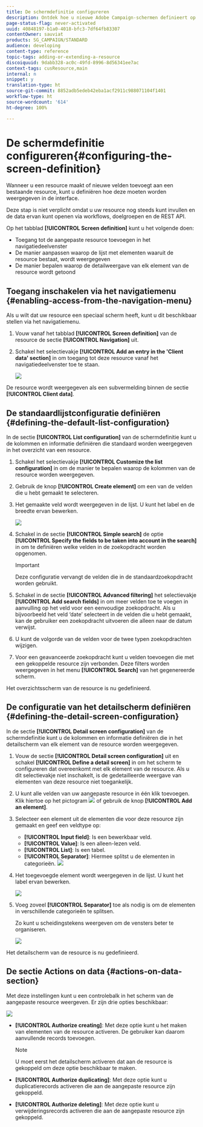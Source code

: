 ```yaml
---
title: De schermdefinitie configureren
description: Ontdek hoe u nieuwe Adobe Campaign-schermen definieert op basis van de datastructuur van de resources.
page-status-flag: never-activated
uuid: 40848197-b1a0-4018-bfc3-7df64fb83307
contentOwner: sauviat
products: SG_CAMPAIGN/STANDARD
audience: developing
content-type: reference
topic-tags: adding-or-extending-a-resource
discoiquuid: 9dabb328-ac0c-49fd-8996-8d56341ee7ac
context-tags: cusResource,main
internal: n
snippet: y
translation-type: ht
source-git-commit: 8852adb5edeb42eba1acf2911c988071104f1401
workflow-type: ht
source-wordcount: '614'
ht-degree: 100%

---
```



# De schermdefinitie configureren{#configuring-the-screen-definition}

Wanneer u een resource maakt of nieuwe velden toevoegt aan een bestaande resource, kunt u definiëren hoe deze moeten worden weergegeven in de interface.

Deze stap is niet verplicht omdat u uw resource nog steeds kunt invullen en de data ervan kunt openen via workflows, doelgroepen en de REST API.

Op het tabblad **[!UICONTROL Screen definition]** kunt u het volgende doen:

* Toegang tot de aangepaste resource toevoegen in het navigatiedeelvenster
* De manier aanpassen waarop de lijst met elementen waaruit de resource bestaat, wordt weergegeven
* De manier bepalen waarop de detailweergave van elk element van de resource wordt getoond

## Toegang inschakelen via het navigatiemenu {#enabling-access-from-the-navigation-menu}

Als u wilt dat uw resource een speciaal scherm heeft, kunt u dit beschikbaar stellen via het navigatiemenu.

1. Vouw vanaf het tabblad **[!UICONTROL Screen definition]** van de resource de sectie **[!UICONTROL Navigation]** uit.
1. Schakel het selectievakje **[!UICONTROL Add an entry in the 'Client data' section]** in om toegang tot deze resource vanaf het navigatiedeelvenster toe te staan.

   ![](assets/schema_extension_19.png)

De resource wordt weergegeven als een subvermelding binnen de sectie **[!UICONTROL Client data]**.

## De standaardlijstconfiguratie definiëren {#defining-the-default-list-configuration}

In de sectie **[!UICONTROL List configuration]** van de schermdefinitie kunt u de kolommen en informatie definiëren die standaard worden weergegeven in het overzicht van een resource.

1. Schakel het selectievakje **[!UICONTROL Customize the list configuration]** in om de manier te bepalen waarop de kolommen van de resource worden weergegeven.
1. Gebruik de knop **[!UICONTROL Create element]** om een van de velden die u hebt gemaakt te selecteren.
1. Het gemaakte veld wordt weergegeven in de lijst. U kunt het label en de breedte ervan bewerken.

   ![](assets/schema_extension_20.png)

1. Schakel in de sectie **[!UICONTROL Simple search]** de optie **[!UICONTROL Specify the fields to be taken into account in the search]** in om te definiëren welke velden in de zoekopdracht worden opgenomen.

   >[!IMPORTANT]
   >
   >Deze configuratie vervangt de velden die in de standaardzoekopdracht worden gebruikt.

1. Schakel in de sectie **[!UICONTROL Advanced filtering]** het selectievakje **[!UICONTROL Add search fields]** in om meer velden toe te voegen in aanvulling op het veld voor een eenvoudige zoekopdracht. Als u bijvoorbeeld het veld ‘date’ selecteert in de velden die u hebt gemaakt, kan de gebruiker een zoekopdracht uitvoeren die alleen naar de datum verwijst.
1. U kunt de volgorde van de velden voor de twee typen zoekopdrachten wijzigen.
1. Voor een geavanceerde zoekopdracht kunt u velden toevoegen die met een gekoppelde resource zijn verbonden. Deze filters worden weergegeven in het menu **[!UICONTROL Search]** van het gegenereerde scherm.

Het overzichtsscherm van de resource is nu gedefinieerd.

## De configuratie van het detailscherm definiëren {#defining-the-detail-screen-configuration}

In de sectie **[!UICONTROL Detail screen configuration]** van de schermdefinitie kunt u de kolommen en informatie definiëren die in het detailscherm van elk element van de resource worden weergegeven.

1. Vouw de sectie **[!UICONTROL Detail screen configuration]** uit en schakel **[!UICONTROL Define a detail screen]** in om het scherm te configureren dat overeenkomt met elk element van de resource. Als u dit selectievakje niet inschakelt, is de gedetailleerde weergave van elementen van deze resource niet toegankelijk.
1. U kunt alle velden van uw aangepaste resource in één klik toevoegen. Klik hiertoe op het pictogram ![](assets/addallfieldsicon.png) of gebruik de knop **[!UICONTROL Add an element]**.
1. Selecteer een element uit de elementen die voor deze resource zijn gemaakt en geef een veldtype op:

   * **[!UICONTROL Input field]**: Is een bewerkbaar veld.
   * **[!UICONTROL Value]**: Is een alleen-lezen veld.
   * **[!UICONTROL List]**: Is een tabel.
   * **[!UICONTROL Separator]**: Hiermee splitst u de elementen in categorieën.
   ![](assets/schema_extension_23.png)

1. Het toegevoegde element wordt weergegeven in de lijst. U kunt het label ervan bewerken.

   ![](assets/schema_extension_22.png)

1. Voeg zoveel **[!UICONTROL Separator]** toe als nodig is om de elementen in verschillende categorieën te splitsen.

   Zo kunt u scheidingstekens weergeven om de vensters beter te organiseren.

   ![](assets/schema_extension_25.png)

Het detailscherm van de resource is nu gedefinieerd.

## De sectie Actions on data {#actions-on-data-section}

Met deze instellingen kunt u een controlebalk in het scherm van de aangepaste resource weergeven. Er zijn drie opties beschikbaar:

![](assets/schema_extension_actions.png)

* **[!UICONTROL Authorize creating]**: Met deze optie kunt u het maken van elementen van de resource activeren. De gebruiker kan daarom aanvullende records toevoegen.

   >[!NOTE]
   >
   >U moet eerst het detailscherm activeren dat aan de resource is gekoppeld om deze optie beschikbaar te maken.

* **[!UICONTROL Authorize duplicating]**: Met deze optie kunt u duplicatierecords activeren die aan de aangepaste resource zijn gekoppeld.
* **[!UICONTROL Authorize deleting]**: Met deze optie kunt u verwijderingsrecords activeren die aan de aangepaste resource zijn gekoppeld.
